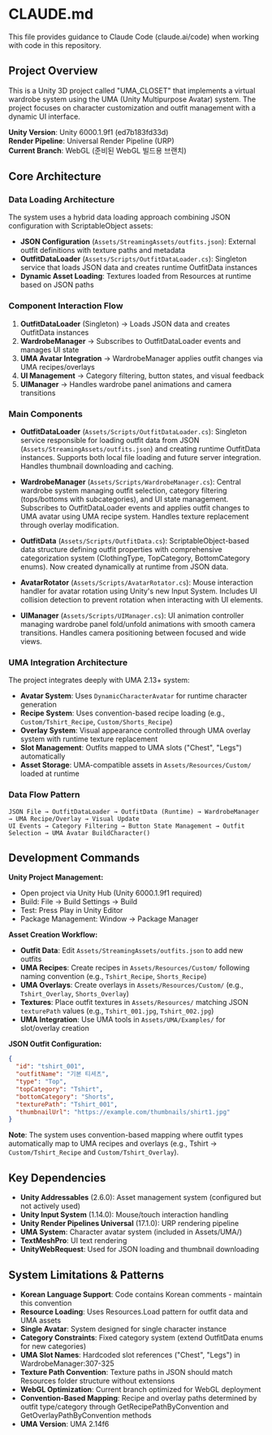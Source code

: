 # CLAUDE.md

This file provides guidance to Claude Code (claude.ai/code) when working with code in this repository.

## Project Overview

This is a Unity 3D project called "UMA_CLOSET" that implements a virtual wardrobe system using the UMA (Unity Multipurpose Avatar) system. The project focuses on character customization and outfit management with a dynamic UI interface.

**Unity Version**: Unity 6000.1.9f1 (ed7b183fd33d)  
**Render Pipeline**: Universal Render Pipeline (URP)  
**Current Branch**: WebGL (준비된 WebGL 빌드용 브랜치)

## Core Architecture

### Data Loading Architecture

The system uses a hybrid data loading approach combining JSON configuration with ScriptableObject assets:

- **JSON Configuration** (`Assets/StreamingAssets/outfits.json`): External outfit definitions with texture paths and metadata
- **OutfitDataLoader** (`Assets/Scripts/OutfitDataLoader.cs`): Singleton service that loads JSON data and creates runtime OutfitData instances
- **Dynamic Asset Loading**: Textures loaded from Resources at runtime based on JSON paths

### Component Interaction Flow

1. **OutfitDataLoader** (Singleton) → Loads JSON data and creates OutfitData instances
2. **WardrobeManager** → Subscribes to OutfitDataLoader events and manages UI state
3. **UMA Avatar Integration** → WardrobeManager applies outfit changes via UMA recipes/overlays
4. **UI Management** → Category filtering, button states, and visual feedback
5. **UIManager** → Handles wardrobe panel animations and camera transitions

### Main Components

- **OutfitDataLoader** (`Assets/Scripts/OutfitDataLoader.cs`): Singleton service responsible for loading outfit data from JSON (`Assets/StreamingAssets/outfits.json`) and creating runtime OutfitData instances. Supports both local file loading and future server integration. Handles thumbnail downloading and caching.

- **WardrobeManager** (`Assets/Scripts/WardrobeManager.cs`): Central wardrobe system managing outfit selection, category filtering (tops/bottoms with subcategories), and UI state management. Subscribes to OutfitDataLoader events and applies outfit changes to UMA avatar using UMA recipe system. Handles texture replacement through overlay modification.

- **OutfitData** (`Assets/Scripts/OutfitData.cs`): ScriptableObject-based data structure defining outfit properties with comprehensive categorization system (ClothingType, TopCategory, BottomCategory enums). Now created dynamically at runtime from JSON data.

- **AvatarRotator** (`Assets/Scripts/AvatarRotator.cs`): Mouse interaction handler for avatar rotation using Unity's new Input System. Includes UI collision detection to prevent rotation when interacting with UI elements.

- **UIManager** (`Assets/Scripts/UIManager.cs`): UI animation controller managing wardrobe panel fold/unfold animations with smooth camera transitions. Handles camera positioning between focused and wide views.

### UMA Integration Architecture

The project integrates deeply with UMA 2.13+ system:
- **Avatar System**: Uses `DynamicCharacterAvatar` for runtime character generation
- **Recipe System**: Uses convention-based recipe loading (e.g., `Custom/Tshirt_Recipe`, `Custom/Shorts_Recipe`)
- **Overlay System**: Visual appearance controlled through UMA overlay system with runtime texture replacement
- **Slot Management**: Outfits mapped to UMA slots ("Chest", "Legs") automatically
- **Asset Storage**: UMA-compatible assets in `Assets/Resources/Custom/` loaded at runtime

### Data Flow Pattern

```
JSON File → OutfitDataLoader → OutfitData (Runtime) → WardrobeManager → UMA Recipe/Overlay → Visual Update
UI Events → Category Filtering → Button State Management → Outfit Selection → UMA Avatar BuildCharacter()
```

## Development Commands

**Unity Project Management:**
- Open project via Unity Hub (Unity 6000.1.9f1 required)
- Build: File → Build Settings → Build  
- Test: Press Play in Unity Editor
- Package Management: Window → Package Manager

**Asset Creation Workflow:**
- **Outfit Data**: Edit `Assets/StreamingAssets/outfits.json` to add new outfits
- **UMA Recipes**: Create recipes in `Assets/Resources/Custom/` following naming convention (e.g., `Tshirt_Recipe`, `Shorts_Recipe`)
- **UMA Overlays**: Create overlays in `Assets/Resources/Custom/` (e.g., `Tshirt_Overlay`, `Shorts_Overlay`) 
- **Textures**: Place outfit textures in `Assets/Resources/` matching JSON `texturePath` values (e.g., `Tshirt_001.jpg`, `Tshirt_002.jpg`)
- **UMA Integration**: Use UMA tools in `Assets/UMA/Examples/` for slot/overlay creation

**JSON Outfit Configuration:**
```json
{
  "id": "tshirt_001",
  "outfitName": "기본 티셔츠",
  "type": "Top",
  "topCategory": "Tshirt",
  "bottomCategory": "Shorts",
  "texturePath": "Tshirt_001",
  "thumbnailUrl": "https://example.com/thumbnails/shirt1.jpg"
}
```

**Note**: The system uses convention-based mapping where outfit types automatically map to UMA recipes and overlays (e.g., Tshirt → `Custom/Tshirt_Recipe` and `Custom/Tshirt_Overlay`).

## Key Dependencies

- **Unity Addressables** (2.6.0): Asset management system (configured but not actively used)
- **Unity Input System** (1.14.0): Mouse/touch interaction handling  
- **Unity Render Pipelines Universal** (17.1.0): URP rendering pipeline
- **UMA System**: Character avatar system (included in Assets/UMA/)
- **TextMeshPro**: UI text rendering
- **UnityWebRequest**: Used for JSON loading and thumbnail downloading

## System Limitations & Patterns

- **Korean Language Support**: Code contains Korean comments - maintain this convention
- **Resource Loading**: Uses Resources.Load pattern for outfit data and UMA assets
- **Single Avatar**: System designed for single character instance
- **Category Constraints**: Fixed category system (extend OutfitData enums for new categories)
- **UMA Slot Names**: Hardcoded slot references ("Chest", "Legs") in WardrobeManager:307-325
- **Texture Path Convention**: Texture paths in JSON should match Resources folder structure without extensions
- **WebGL Optimization**: Current branch optimized for WebGL deployment
- **Convention-Based Mapping**: Recipe and overlay paths determined by outfit type/category through GetRecipePathByConvention and GetOverlayPathByConvention methods
- **UMA Version**: UMA 2.14f6